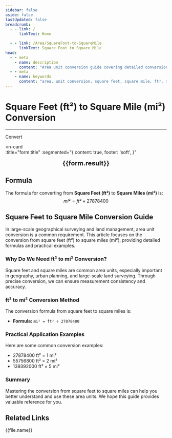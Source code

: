 ```yaml
---
sidebar: false
aside: false
lastUpdated: false
breadcrumb:
  - - link: /
      linkText: Home

  - - link: /Area/SquareFoot-to-SquareMile
      linkText: Square Foot to Square Mile
head:
  - - meta
    - name: description
      content: "Area unit conversion guide covering detailed conversion formulas and explanations from square feet (ft²) to square miles (mi²)."
  - - meta
    - name: keywords
      content: "area, unit conversion, square feet, square mile, ft², mi², square feet to square mile, area conversion guide, square feet to mi² conversion, ft² to mi² conversion, square feet to square mile, feet square to square mile, square feet square mile converter, ft² to mi², square feet convert square mile, feet square to square mile, square feet to square mile conversion, ft² square mile conversion, square feet square mile calculation, feet square square mile conversion, square feet convert square mile, ft² to square mile, square feet square mile converter, feet square to square mile conversion, square feet square mile conversion formula, ft² convert square mile, square feet to square mile calculation, feet square convert square mile, square feet square mile conversion table, ft² square mile conversion, square feet to square mile calculation, feet square square mile conversion, square feet to square mile conversion tool, ft² to square mile conversion, square feet square mile unit conversion, area conversion"
---
```

# Square Feet (ft²) to Square Mile (mi²) Conversion
---
<script setup>
import { onMounted, reactive, inject, ref } from 'vue'
import { NButton, NForm, NFormItem, NInput, NInputNumber, NSelect, NCard, useMessage,NGrid ,NGi } from 'naive-ui'
import { defineClientComponent } from 'vitepress'
import { Area } from '../files';
const seoKey = [
  'square feet to square mile conversion',
  'ft² to mi² conversion',
  'square feet to square mile',
  'feet square to square mile',
  'square feet square mile converter',
  'ft² to mi²',
  'square feet convert square mile',
  'feet square to square mile',
  'square feet to square mile conversion',
  'ft² square mile conversion',
  'square feet square mile calculation',
  'feet square square mile conversion',
  'square feet convert square mile',
  'ft² to square mile',
  'square feet square mile converter',
  'feet square to square mile conversion',
  'square feet square mile conversion formula',
  'ft² convert square mile',
  'square feet to square mile calculation',
  'feet square convert square mile',
  'square feet square mile conversion table',
  'ft² square mile conversion',
  'square feet to square mile calculation',
  'feet square square mile conversion',
  'square feet to square mile conversion tool',
  'ft² to square mile conversion',
  'square feet square mile unit conversion',
  'area conversion'
]
const convert = inject('convert')

const form = reactive({
  number: null,
  result: '',
  title: 'Square Feet (ft²) to Square Mile (mi²) Conversion',
})

const convertHandler = () => {
  if (form.number !== null && !isNaN(form.number)) {
    const convertedValue = parseFloat(form.number) / 27878400
    form.result = `${form.number}ft² = ${convertedValue.toFixed(10)}mi²`
  } else {
    form.result = 'Please enter a valid number.'
  }
}
</script>

<n-form size="large" :model="form">
  <n-form-item label="Square Feet (ft²)">
    <n-input-number v-model:value="form.number" placeholder="Enter square feet" style="width: 100%" />
  </n-form-item>
  <n-form-item>
    <n-button type="info" @click="convertHandler" block>Convert</n-button>
  </n-form-item>
</n-form>

<n-card  
  :title="form.title"
  :segmented="{
    content: true,
    footer: 'soft',
  }"
>
  <div  style="text-align:center;font-size:20px;">
    <strong>{{form.result}}</strong>
  </div>
    <template #footer>
    <div>
      <span v-for="item of seoKey">{{item}}, </span>
    </div>
  </template>
</n-card>

## Formula

The formula for converting from **Square Feet (ft²)** to **Square Miles (mi²)** is:
$$ mi² = ft² \div 27878400 $$

## Square Feet to Square Mile Conversion Guide

In large-scale geographical surveying and land management, area unit conversion is a common requirement. This article focuses on the conversion from square feet (ft²) to square miles (mi²), providing detailed formulas and practical examples.

### Why Do We Need ft² to mi² Conversion?

Square feet and square miles are common area units, especially important in geography, urban planning, and large-scale land surveying. Through precise conversion, we can ensure measurement consistency and accuracy.

### ft² to mi² Conversion Method

The conversion formula from square feet to square miles is:

- **Formula:** `mi² = ft² ÷ 27878400`

### Practical Application Examples

Here are some common conversion examples:

- 27878400 ft² = 1 mi²
- 55756800 ft² = 2 mi²
- 139392000 ft² = 5 mi²

### Summary

Mastering the conversion from square feet to square miles can help you better understand and use these area units. We hope this guide provides valuable reference for you.

## Related Links
<n-grid x-gap="12" :cols="2">
  <n-gi v-for="(file, index) in Area" :key="index">
    <n-button
      text
      tag="a"
      :href="file.path"
      type="info"
    >
      {{file.name}}
    </n-button>
  </n-gi>
</n-grid>